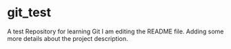 # git_test
A test Repository for learning Git
I am editing the README file. Adding some more details about the project description.
